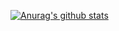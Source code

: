 [![Anurag's github stats](https://github-readme-stats.vercel.app/api?username=developerjet&theme=merko)](https://github.com/anuraghazra/github-readme-stats)
